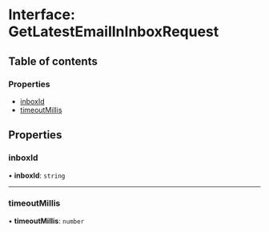 # Interface: GetLatestEmailInInboxRequest

## Table of contents

### Properties

- [inboxId](GetLatestEmailInInboxRequest.md#inboxid)
- [timeoutMillis](GetLatestEmailInInboxRequest.md#timeoutmillis)

## Properties

### inboxId

• **inboxId**: `string`

___

### timeoutMillis

• **timeoutMillis**: `number`
